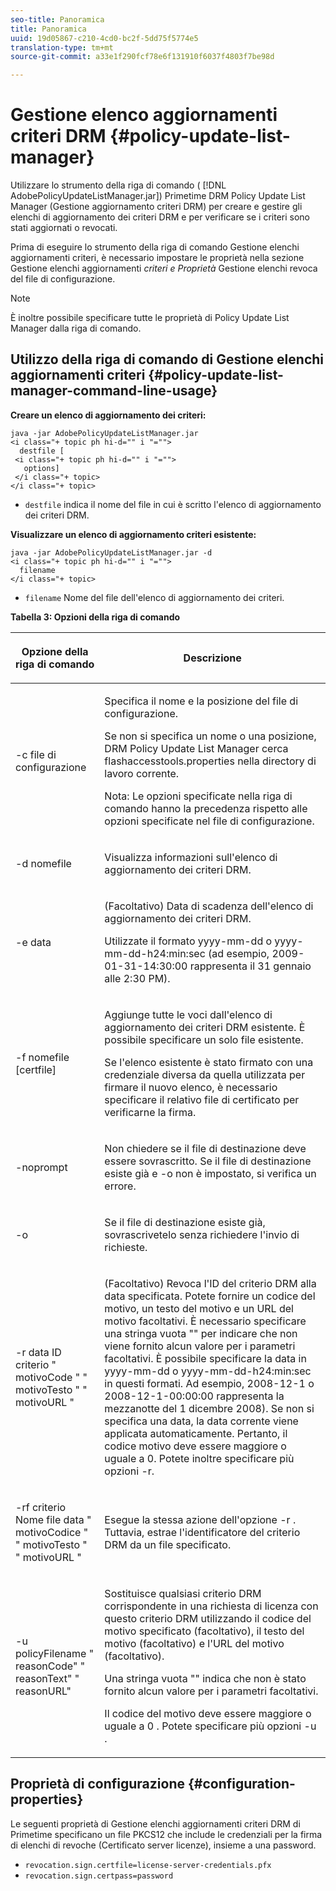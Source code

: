 ```yaml
---
seo-title: Panoramica
title: Panoramica
uuid: 19d05867-c210-4cd0-bc2f-5dd75f5774e5
translation-type: tm+mt
source-git-commit: a33e1f290fcf78e6f131910f6037f4803f7be98d

---
```



# Gestione elenco aggiornamenti criteri DRM {#policy-update-list-manager}

Utilizzare lo strumento della riga di comando ( [!DNL AdobePolicyUpdateListManager.jar]) Primetime DRM Policy Update List Manager (Gestione aggiornamento criteri DRM) per creare e gestire gli elenchi di aggiornamento dei criteri DRM e per verificare se i criteri sono stati aggiornati o revocati.

Prima di eseguire lo strumento della riga di comando Gestione elenchi aggiornamenti criteri, è necessario impostare le proprietà nella sezione Gestione elenchi aggiornamenti *criteri e Proprietà* Gestione elenchi revoca del file di configurazione.

>[!NOTE]
>
>È inoltre possibile specificare tutte le proprietà di Policy Update List Manager dalla riga di comando.

## Utilizzo della riga di comando di Gestione elenchi aggiornamenti criteri {#policy-update-list-manager-command-line-usage}

**Creare un elenco di aggiornamento dei criteri:**

```
java -jar AdobePolicyUpdateListManager.jar  
<i class="+ topic ph hi-d="" i "="">
  destfile [ 
 <i class="+ topic ph hi-d="" i "="">
   options]  
 </i class="+ topic> 
</i class="+ topic>
```

* `destfile` indica il nome del file in cui è scritto l&#39;elenco di aggiornamento dei criteri DRM.

**Visualizzare un elenco di aggiornamento criteri esistente:**

```
java -jar AdobePolicyUpdateListManager.jar -d  
<i class="+ topic ph hi-d="" i "="">
  filename 
</i class="+ topic>
```

* `filename` Nome del file dell&#39;elenco di aggiornamento dei criteri.

**Tabella 3: Opzioni della riga di comando**

<table frame="all" colsep="1" rowsep="1" class="+ topic/table adobe-d/table " id="table_ghb_jqy_n4">  
 <thead class="- topic/thead "> 
  <tr rowsep="1" class="- topic/row "> 
   <th colname="1" class="- topic/entry entry"> <p class="- topic/p ">Opzione della riga di comando </p> </th> 
   <th colname="2" class="- topic/entry entry"> <p class="- topic/p ">Descrizione </p> </th> 
  </tr> 
 </thead>
 <tbody class="- topic/tbody "> 
  <tr rowsep="1" class="- topic/row "> 
   <td colname="1" class="- topic/entry "> <span class="+ topic/ph pr-d/codeph codeph"> -c file di configurazione </span> </td> 
   <td colname="2" class="- topic/entry "> <p class="- topic/p ">Specifica il nome e la posizione del file di configurazione. </p> <p class="- topic/p ">Se non si specifica un nome o una posizione, DRM Policy Update List Manager cerca <span class="filepath"> flashaccesstools.properties </span> nella directory di lavoro corrente. </p> <p>Nota:  Le opzioni specificate nella riga di comando hanno la precedenza rispetto alle opzioni specificate nel file di configurazione. </p> </td> 
  </tr> 
  <tr rowsep="1" class="- topic/row "> 
   <td colname="1" class="- topic/entry "> <p class="- topic/p "> <span class="+ topic/ph pr-d/codeph codeph"> -d nomefile </span> </p> </td> 
   <td colname="2" class="- topic/entry "> <p class="- topic/p ">Visualizza informazioni sull'elenco di aggiornamento dei criteri DRM. </p> </td> 
  </tr> 
  <tr rowsep="1" class="- topic/row "> 
   <td colname="1" class="- topic/entry "> <span class="+ topic/ph pr-d/codeph codeph"> -e data </span> </td> 
   <td colname="2" class="- topic/entry "> <p>(Facoltativo) Data di scadenza dell'elenco di aggiornamento dei criteri DRM. </p> <p>Utilizzate il formato <span class="+ topic/ph pr-d/codeph codeph"> yyyy-mm-dd </span> o <span class="+ topic/ph pr-d/codeph codeph"> yyyy-mm-dd-h24:min:sec </span> (ad esempio, 2009-01-31-14:30:00 rappresenta il 31 gennaio alle 2:30 PM). </p> </td> 
  </tr> 
  <tr rowsep="1" class="- topic/row "> 
   <td colname="1" class="- topic/entry "> <span class="+ topic/ph pr-d/codeph codeph"> -f nomefile [certfile] </span> </td> 
   <td colname="2" class="- topic/entry "> <p class="- topic/p ">Aggiunge tutte le voci dall'elenco di aggiornamento dei criteri DRM esistente. È possibile specificare un solo file esistente. </p> <p class="- topic/p ">Se l'elenco esistente è stato firmato con una credenziale diversa da quella utilizzata per firmare il nuovo elenco, è necessario specificare il relativo file di certificato per verificarne la firma. </p> </td> 
  </tr> 
  <tr rowsep="1" class="- topic/row "> 
   <td colname="1" class="- topic/entry "> <span class="+ topic/ph pr-d/codeph codeph"> -noprompt </span> </td> 
   <td colname="2" class="- topic/entry "> <p class="- topic/p ">Non chiedere se il file di destinazione deve essere sovrascritto. Se il file di destinazione esiste già e <span class="codeph"> -o non </span> è impostato, si verifica un errore. </p> </td> 
  </tr> 
  <tr rowsep="1" class="- topic/row "> 
   <td colname="1" class="- topic/entry "> <span class="codeph"> -o </span> </td> 
   <td colname="2" class="- topic/entry "> <p class="- topic/p ">Se il file di destinazione esiste già, sovrascrivetelo senza richiedere l'invio di richieste. </p> </td> 
  </tr> 
  <tr rowsep="1" class="- topic/row "> 
   <td colname="1" class="- topic/entry "> <span class="+ topic/ph pr-d/codeph codeph"> -r data ID criterio </span> <span class="+ topic/ph pr-d/codeph codeph"> </span> " <span class="+ topic/ph pr-d/codeph codeph"> motivoCode </span>" " <span class="+ topic/ph pr-d/codeph codeph"> motivoTesto </span>" " <span class="+ topic/ph pr-d/codeph codeph"> motivoURL </span>" </td> 
   <td colname="2" class="- topic/entry "> <p class="- topic/p ">(Facoltativo) Revoca l'ID del criterio DRM alla data specificata. Potete fornire un codice del motivo, un testo del motivo e un URL del motivo facoltativi. È necessario specificare una stringa vuota "" per indicare che non viene fornito alcun valore per i parametri facoltativi. È possibile specificare la data in <span class="+ topic/ph pr-d/codeph codeph"> yyyy-mm-dd </span> o <span class="+ topic/ph pr-d/codeph codeph"> yyyy-mm-dd-h24:min:sec </span> in questi formati. Ad esempio, 2008-12-1 o 2008-12-1-00:00:00 rappresenta la mezzanotte del 1 dicembre 2008). Se non si specifica una data, la data corrente viene applicata automaticamente. Pertanto, il codice motivo deve essere maggiore o uguale a 0. Potete inoltre specificare più opzioni -r. </p> </td> 
  </tr> 
  <tr rowsep="1" class="- topic/row "> 
   <td colname="1" class="- topic/entry "> <p class="- topic/p ">-rf <span class="+ topic/ph pr-d/codeph codeph"> criterio Nome file </span> <span class="+ topic/ph pr-d/codeph codeph"> data </span> " <span class="+ topic/ph pr-d/codeph codeph"> motivoCodice </span>" " <span class="+ topic/ph pr-d/codeph codeph"> motivoTesto </span>" " <span class="+ topic/ph pr-d/codeph codeph"> motivoURL </span>" </p> </td> 
   <td colname="2" class="- topic/entry "> <p class="- topic/p ">Esegue la stessa azione dell'opzione <span class="codeph"> -r </span> . Tuttavia, estrae l'identificatore del criterio DRM da un file specificato. </p> </td> 
  </tr> 
  <tr rowsep="0" class="- topic/row "> 
   <td colname="1" class="- topic/entry "> <span class="codeph"> -u policyFilename " reasonCode" " reasonText" " reasonURL" </span> </td> 
   <td colname="2" class="- topic/entry "> <p>Sostituisce qualsiasi criterio DRM corrispondente in una richiesta di licenza con questo criterio DRM utilizzando il codice del motivo specificato (facoltativo), il testo del motivo (facoltativo) e l'URL del motivo (facoltativo). </p> <p>Una stringa vuota "" indica che non è stato fornito alcun valore per i parametri facoltativi. </p> <p>Il codice del motivo deve essere maggiore o uguale a <span class="codeph"> 0 </span>. Potete specificare più opzioni <span class="codeph"> -u </span> . </p> </td> 
  </tr> 
 </tbody> 
</table>

## Proprietà di configurazione {#configuration-properties}

Le seguenti proprietà di Gestione elenchi aggiornamenti criteri DRM di Primetime specificano un file PKCS12 che include le credenziali per la firma di elenchi di revoche (Certificato server licenze), insieme a una password.

* `revocation.sign.certfile=license-server-credentials.pfx`
* `revocation.sign.certpass=password`
